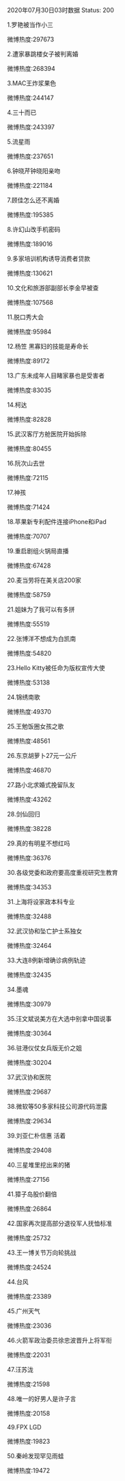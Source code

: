 2020年07月30日03时数据
Status: 200

1.罗艳被当作小三

微博热度:297673

2.遭家暴跳楼女子被判离婚

微博热度:268394

3.MAC王炸浆果色

微博热度:244147

4.三十而已

微博热度:243397

5.流星雨

微博热度:237651

6.钟晓芹钟晓阳亲吻

微博热度:221184

7.顾佳怎么还不离婚

微博热度:195385

8.许幻山改手机密码

微博热度:189016

9.多家培训机构诱导消费者贷款

微博热度:130621

10.文化和旅游部副部长李金早被查

微博热度:107568

11.脱口秀大会

微博热度:95984

12.杨笠 黑寡妇的技能是寿命长

微博热度:89172

13.广东未成年人目睹家暴也是受害者

微博热度:83035

14.柯达

微博热度:82828

15.武汉客厅方舱医院开始拆除

微博热度:80455

16.阮次山去世

微博热度:72115

17.神孩

微博热度:71424

18.苹果新专利配件连接iPhone和iPad

微博热度:70707

19.重启剧组火锅局直播

微博热度:67428

20.麦当劳将在美关店200家

微博热度:58759

21.姐妹为了我可以有多拼

微博热度:55519

22.张博洋不想成为白凯南

微博热度:54820

23.Hello Kitty被任命为版权宣传大使

微博热度:53138

24.锦绣南歌

微博热度:49370

25.王勉饭圈女孩之歌

微博热度:48561

26.东京胡萝卜27元一公斤

微博热度:46870

27.路小北求婚式挽留队友

微博热度:43262

28.剑仙回归

微博热度:38228

29.真的有明星不想红吗

微博热度:36376

30.各级党委和政府要高度重视研究生教育

微博热度:34353

31.上海将设家政本科专业

微博热度:32488

32.武汉协和坠亡护士系独女

微博热度:32464

33.大连8例新增确诊病例轨迹

微博热度:32435

34.墨魂

微博热度:30979

35.汪文斌说美方在大选中别拿中国说事

微博热度:30364

36.驻港仪仗女兵版无价之姐

微博热度:30204

37.武汉协和医院

微博热度:29687

38.微软等50多家科技公司源代码泄露

微博热度:29634

39.刘亚仁朴信惠 活着

微博热度:29408

40.三星堆里挖出来的猪

微博热度:27156

41.獐子岛股价翻倍

微博热度:26864

42.国家再次提高部分退役军人抚恤标准

微博热度:25732

43.王一博关节万向轮挑战

微博热度:24524

44.台风

微博热度:23389

45.广州天气

微博热度:23036

46.火箭军政治委员徐忠波晋升上将军衔

微博热度:22031

47.汪苏泷

微博热度:21598

48.唯一的好男人是许子言

微博热度:20158

49.FPX LGD

微博热度:19823

50.秦岭发现罕见雨蛙

微博热度:19472

